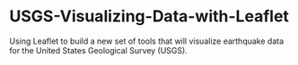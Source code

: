 # USGS-Visualizing-Data-with-Leaflet
Using Leaflet  to build a new set of tools that will visualize earthquake data for the United States Geological Survey (USGS).
